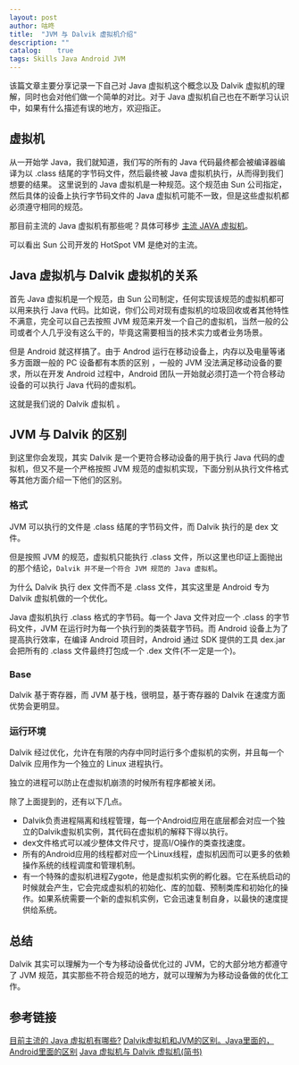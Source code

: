 ```yaml
---
layout: post
author: 咕咚
title:  "JVM 与 Dalvik 虚拟机介绍"
description: ""
catalog:    true
tags: Skills Java Android JVM
---
```


该篇文章主要分享记录一下自己对 Java 虚拟机这个概念以及 Dalvik 虚拟机的理解，同时也会对他们做一个简单的对比。对于 Java 虚拟机自己也在不断学习认识中，如果有什么描述有误的地方，欢迎指正。

## 虚拟机

从一开始学 Java，我们就知道，我们写的所有的 Java 代码最终都会被编译器编译为以 .class  结尾的字节码文件，然后最终被 Java 虚拟机执行，从而得到我们想要的结果。
这里说到的 Java 虚拟机是一种规范。这个规范由 Sun 公司指定，然后具体的设备上执行字节码文件的 Java 虚拟机可能不一致，但是这些虚拟机都必须遵守相同的规范。

那目前主流的 Java 虚拟机有那些呢？具体可移步 [主流 JAVA 虚拟机](https://github.com/maoruibin/ArticlePart/issues/1)。

可以看出 Sun 公司开发的 HotSpot VM 是绝对的主流。

## Java 虚拟机与 Dalvik 虚拟机的关系 

首先 Java 虚拟机是一个规范，由 Sun 公司制定，任何实现该规范的虚拟机都可以用来执行 Java 代码。比如说，你们公司对现有虚拟机的垃圾回收或者其他特性不满意，完全可以自己去按照 JVM 规范来开发一个自己的虚拟机，当然一般的公司或者个人几乎没有这么干的，毕竟这需要相当的技术实力或者业务场景。

但是 Android 就这样搞了。由于 Androd 运行在移动设备上，内存以及电量等诸多方面跟一般的 PC 设备都有本质的区别 ，一般的 JVM 没法满足移动设备的要求，所以在开发 Android 过程中，Android 团队一开始就必须打造一个符合移动设备的可以执行 Java 代码的虚拟机。

这就是我们说的 Dalvik 虚拟机 。

## JVM 与 Dalvik 的区别

到这里你会发现，其实 Dalvik 是一个更符合移动设备的用于执行 Java 代码的虚拟机，但又不是一个严格按照 JVM 规范的虚拟机实现，下面分别从执行文件格式等其他方面介绍一下他们的区别。

### 格式

JVM 可以执行的文件是 .class 结尾的字节码文件，而 Dalvik 执行的是 dex  文件。

但是按照 JVM 的规范，虚拟机只能执行 .class 文件，所以这里也印证上面抛出的那个结论，`Dalvik 并不是一个符合 JVM 规范的 Java 虚拟机`。

为什么 Dalvik 执行 dex 文件而不是 .class 文件，其实这里是 Android 专为 Dalvik 虚拟机做的一个优化。

Java 虚拟机执行 .class 格式的字节码。每一个 Java 文件对应一个 .class 的字节码文件，JVM 在运行时为每一个执行到的类装载字节码。而 Android 设备上为了提高执行效率，在编译 Android 项目时，Android 通过 SDK 提供的工具 dex.jar 会把所有的 .class 文件最终打包成一个 .dex 文件(不一定是一个)。


### Base
Dalvik 基于寄存器，而 JVM 基于栈，很明显，基于寄存器的 Dalvik 在速度方面优势会更明显。

### 运行环境

Dalvik 经过优化，允许在有限的内存中同时运行多个虚拟机的实例，并且每一个 Dalvik 应用作为一个独立的 Linux 进程执行。

独立的进程可以防止在虚拟机崩溃的时候所有程序都被关闭。

除了上面提到的，还有以下几点。

* Dalvik负责进程隔离和线程管理，每一个Android应用在底层都会对应一个独立的Dalvik虚拟机实例，其代码在虚拟机的解释下得以执行。
* dex文件格式可以减少整体文件尺寸，提高I/O操作的类查找速度。
* 所有的Android应用的线程都对应一个Linux线程，虚拟机因而可以更多的依赖操作系统的线程调度和管理机制。
* 有一个特殊的虚拟机进程Zygote，他是虚拟机实例的孵化器。它在系统启动的时候就会产生，它会完成虚拟机的初始化、库的加载、预制类库和初始化的操作。如果系统需要一个新的虚拟机实例，它会迅速复制自身，以最快的速度提供给系统。

## 总结

Dalvik 其实可以理解为一个专为移动设备优化过的 JVM，它的大部分地方都遵守了 JVM 规范，其实那些不符合规范的地方，就可以理解为为移动设备做的优化工作。

## 参考链接
[目前主流的 Java 虚拟机有哪些?](https://zhihu.com/question/29265430/answer/43818804)
[Dalvik虚拟机和JVM的区别。Java里面的，Android里面的区别](https://zhidao.baidu.com/question/1238373007717632179.html)
[Java 虚拟机与 Dalvik 虚拟机(简书)](http://www.jianshu.com/p/a8cc7a92137c)
